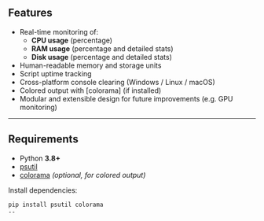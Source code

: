 
## Features

- Real-time monitoring of:
  - **CPU usage** (percentage)
  - **RAM usage** (percentage and detailed stats)
  - **Disk usage** (percentage and detailed stats)
- Human-readable memory and storage units
- Script uptime tracking
- Cross-platform console clearing (Windows / Linux / macOS)
- Colored output with [colorama] (if installed)
- Modular and extensible design for future improvements (e.g. GPU monitoring)

---

## Requirements

- Python **3.8+**
- [psutil](https://pypi.org/project/psutil/)  
- [colorama](https://pypi.org/project/colorama/) *(optional, for colored output)*

Install dependencies:

```bash
pip install psutil colorama
--
